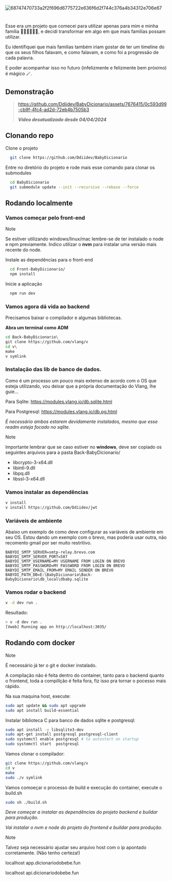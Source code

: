 
![68747470733a2f2f696d6775722e636f6d2f744c376a4b34312e706e67](https://github.com/Ddiidev/BabyDicionario/assets/7676415/bb28df35-3ac3-4379-944d-c7a1166ba8cf)

# 

Esse era um projeto que comecei para utilizar apenas para mim e minha família 🧑🏻‍👩🏾‍👦🏻, e decidi transformar em algo em que mais familias possam utilizar.

Eu identifiquei que mais familias também iriam gostar de ter um timeline do que os seus filhos falavam, e como falavam, e como foi a progressão de cada palavra.

E poder acompanhar isso no futuro (infelizmente e felizmente bem próximo) é mágico 🪄.


## Demonstração

> https://github.com/Ddiidev/BabyDicionario/assets/7676415/0c593d99-cb9f-4fc4-ad2d-72eb4b7505b3
> 
> **_Vídeo desatualizado desde 04/04/2024_**


## Clonando repo

Clone o projeto

```bash
  git clone https://github.com/Ddiidev/BabyDicionario
```

Entre no diretório do projeto e rode mais esse comando para clonar os submodules

```bash
  cd BabyDicionario
  git submodule update --init --recursive --rebase --force
```
## Rodando localmente

### Vamos começar pelo front-end

> [!NOTE]
> Se estiver utilizando windows/linux/mac lembre-se de ter instalado o node e npm previamente.
> Indico utilizar o **nvm** para instalar uma versão mais recente do node.

Instale as dependências para o front-end

```bash
  cd Front-BabyDicionario/
  npm install
```

Inicie a aplicação

```bash
  npm run dev
```

### Vamos agora dá vida ao backend

Precisamos baixar o compilador e algumas bibliotecas.

**Abra um terminal como ADM**
```bash
cd Back-BabyDicionario\
git clone https://github.com/vlang/v
cd v\
make
v symlink
```

### Instalação das lib de banco de dados.

Como é um processo um pouco mais extenso de acordo com o OS que esteja utilizando, vou deixar que a própria documentação do Vlang, lhe guie...

Para Sqlite: https://modules.vlang.io/db.sqlite.html

Para Postgresql: https://modules.vlang.io/db.pg.html

_É necessário ambos estarem devidamente instalados, mesmo que esse readm esteja focado no sqlite._

> [!Note]
> Importante lembrar que se caso estiver no **windows**, deve ser copiado os seguintes arquivos para a pasta Back-BabyDicionario/
> - libcrypto-3-x64.dll
> - libintl-9.dll
> - libpq.dll
> - libssl-3-x64.dll

### Vamos instalar as dependências

```bash
v install
v install https://github.com/Ddiidev/jwt
```


### Variáveis de ambiente

Abaixo um exemplo de como deve configurar as variáveis de ambiente em seu OS.
Estou dando um exemplo com o brevo, mas poderia usar outra, não recomento gmail por ser muito restritivo.

```
BABYDI_SMTP_SERVER=smtp-relay.brevo.com
BABYDI_SMTP_SERVER_PORT=587
BABYDI_SMTP_USERNAME=MY USERNAME FROM LOGIN ON BREVO
BABYDI_SMTP_PASSWORD=MY PASSWORD FROM LOGIN ON BREVO
BABYDI_SMTP_EMAIL_FROM=MY EMAIL SENDER ON BREVO
BABYDI_PATH_DB=E:\BabyDicionario\Back-BabyDicionario\db_local\dbaby.sqlite
```

### Vamos rodar o backend

```bash
v -d dev run .
```

Resultado:
```bash
> v -d dev run .
[Vweb] Running app on http://localhost:3035/
```
## Rodando com docker

> [!NOTE]
> É necessário já ter o git e docker instalado.

A compilação não é feita dentro do container, tanto para o backend quanto o frontend, toda a compillção é feita fora, fiz isso pra tornar o pocesso mais rápido.

Na sua maquina host, execute:

```bash
sudo apt update && sudo apt upgrade
sudo apt install build-essential
```

Instalar biblioteca C para banco de dados sqlite e postgresql:

```bash
sudo apt install -y libsqlite3-dev
sudo apt-get install postgresql postgresql-client
sudo systemctl enable postgresql # to autostart on startup
sudo systemctl start  postgresql
```

Vamos clonar o compilador:

```bash
git clone https://github.com/vlang/v
cd v
make
sudo ./v symlink
```

Vamos comoeçar o processo de build e execução do container, execute o build.sh

```bash
sudo sh ./build.sh
```

_Deve começar a instalar as dependências do projeto backend e buildar para produção._

_Vai instalar o nvm e node do projeto do frontend e buildar para produção._

> [!NOTE]
> Talvez seja necessário ajustar seu arquivo host com o ip apontado corretamente. (Não tenho certeza!)
> 
> localhost app.dicionariodobebe.fun
> 
> localhost api.dicionariodobebe.fun
